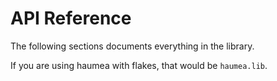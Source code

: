 # API Reference

The following sections documents everything in the library.

If you are using haumea with flakes, that would be `haumea.lib`.
